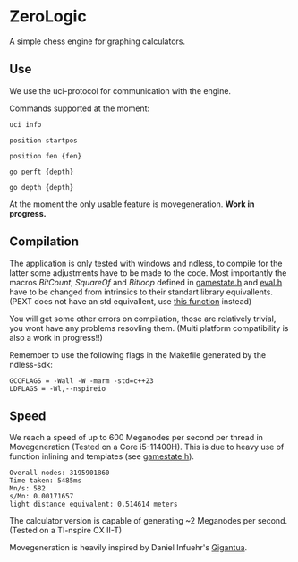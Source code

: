 # ZeroLogic

A simple chess engine for graphing calculators.

## Use

We use the uci-protocol for communication with the engine.

Commands supported at the moment:
```
uci info
```
```
position startpos
```
```
position fen {fen}
```
```
go perft {depth}
```
```
go depth {depth}
```

At the moment the only usable feature is movegeneration. **Work in progress.**

## Compilation

The application is only tested with windows and ndless, to compile for the latter some adjustments have to be made to the code. 
Most importantly the macros *BitCount*, *SquareOf* and *Bitloop* defined in [gamestate.h](src/gamestate.h) and [eval.h](src/eval.h) have to be changed from intrinsics to their standart library equivallents.
(PEXT does not have an std equivallent, use [this function](https://stackoverflow.com/a/21159523) instead) 

You will get some other errors on compilation, those are relatively trivial, you wont have any problems resovling them. (Multi platform compatibility is also a work in progress!!)

Remember to use the following flags in the Makefile generated by the ndless-sdk:
```
GCCFLAGS = -Wall -W -marm -std=c++23
LDFLAGS = -Wl,--nspireio
```

## Speed

We reach a speed of up to 600 Meganodes per second per thread in Movegeneration (Tested on a Core i5-11400H). This is due to heavy use of function inlining and templates (see [gamestate.h](src/gamestate.h)).
```
Overall nodes: 3195901860
Time taken: 5485ms
Mn/s: 582
s/Mn: 0.00171657
light distance equivalent: 0.514614 meters
```

The calculator version is capable of generating ~2 Meganodes per second. (Tested on a TI-nspire CX II-T)

Movegeneration is heavily inspired by Daniel Infuehr's [Gigantua](https://github.com/Gigantua/Gigantua/tree/2e82933789af6d83e7bfa2500b3de92e1698ddff).
